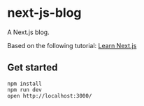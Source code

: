 # next-js-blog

A Next.js blog.

Based on the following tutorial: [Learn Next.js](https://nextjs.org/learn)

## Get started

```
npm install
npm run dev
open http://localhost:3000/
```
